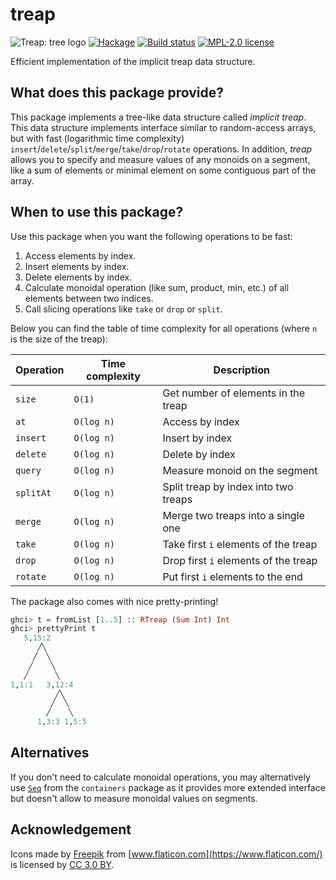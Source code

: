 # treap

![Treap: tree logo](https://user-images.githubusercontent.com/4276606/56883228-9f32f180-6a98-11e9-9554-13735ff1ed30.png)
[![Hackage](https://img.shields.io/hackage/v/treap.svg)](https://hackage.haskell.org/package/treap)
[![Build status](https://secure.travis-ci.org/chshersh/treap.svg)](https://travis-ci.org/chshersh/treap)
[![MPL-2.0 license](https://img.shields.io/badge/license-MPL--2.0-blue.svg)](LICENSE)

Efficient implementation of the implicit treap data structure.

## What does this package provide?

This package implements a tree-like data structure called _implicit treap_. This
data structure implements interface similar to random-access arrays, but with
fast (logarithmic time complexity)
`insert`/`delete`/`split`/`merge`/`take`/`drop`/`rotate` operations. In addition,
_treap_ allows you to specify and measure values of any monoids on a segment,
like a sum of elements or minimal element on some contiguous part of the array.

## When to use this package?

Use this package when you want the following operations to be fast:

1. Access elements by index.
2. Insert elements by index.
3. Delete elements by index.
4. Calculate monoidal operation (like sum, product, min, etc.) of all elements
   between two indices.
5. Call slicing operations like `take` or `drop` or `split`.

Below you can find the table of time complexity for all operations (where `n` is
the size of the treap):

| Operation | Time complexity | Description                          |
|-----------|-----------------|--------------------------------------|
| `size`    | `O(1)`          | Get number of elements in the treap  |
| `at`      | `O(log n)`      | Access by index                      |
| `insert`  | `O(log n)`      | Insert by index                      |
| `delete`  | `O(log n)`      | Delete by index                      |
| `query`   | `O(log n)`      | Measure monoid on the segment        |
| `splitAt` | `O(log n)`      | Split treap by index into two treaps |
| `merge`   | `O(log n)`      | Merge two treaps into a single one   |
| `take`    | `O(log n)`      | Take first `i` elements of the treap |
| `drop`    | `O(log n)`      | Drop first `i` elements of the treap |
| `rotate`  | `O(log n)`      | Put first `i` elements to the end    |

The package also comes with nice pretty-printing!

```haskell
ghci> t = fromList [1..5] :: RTreap (Sum Int) Int
ghci> prettyPrint t
   5,15:2
      ╱╲
     ╱  ╲
    ╱    ╲
   ╱      ╲
1,1:1   3,12:4
          ╱╲
         ╱  ╲
        ╱    ╲
      1,3:3 1,5:5

```

## Alternatives

If you don't need to calculate monoidal operations, you may alternatively use
[`Seq`](https://hackage.haskell.org/package/containers-0.6.0.1/docs/Data-Sequence.html#t:Seq)
from the `containers` package as it provides more extended interface but doesn't
allow to measure monoidal values on segments.

## Acknowledgement

Icons made by [Freepik](http://www.freepik.com) from [www.flaticon.com](https://www.flaticon.com/) is licensed by [CC 3.0 BY](http://creativecommons.org/licenses/by/3.0/).
